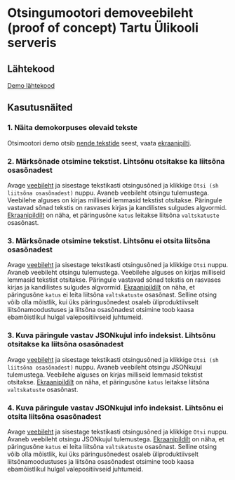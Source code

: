 # Otsingumootori demoveebileht (proof of concept) Tartu Ülikooli serveris

## Lähtekood

[Demo lähtekood](https://github.com/estnltk/smart-search/tree/main/demo_otsing/veebileht)

## Kasutusnäited

### 1. Näita demokorpuses olevaid tekste

Otsimootori demo otsib [nende tekstide](https://smart-search.tartunlp.ai/tekstid) seest, vaata [ekraanipilti](https://github.com/estnltk/smart-search/blob/main/demo_otsing/veebileht/Ekraanipilt_smart-search.tartunlp.ai_tekstid.png).

### 2. Märksõnade otsimine tekstist. Lihtsõnu otsitakse ka liitsõna osasõnadest

Avage [veebileht](https://smart-search.tartunlp.ai/otsils) ja sisestage tekstikasti otsingusõned ja klikkige
```Otsi (sh liitsõna osasõnadest)``` nuppu. Avaneb veebileht otsingu tulemustega. Veebilehe alguses on kirjas milliseid lemmasid tekstist otsitakse.
Päringule vastavad sõnad tekstis on rasvases kirjas ja kandilistes sulgudes algvormid.
[Ekraanipildilt](https://github.com/estnltk/smart-search/blob/main/demo_otsing/veebileht/Ekraanipilt_demo_veebileht_otsils2.png) on näha,  et päringusõne ```katus``` leitakse liitsõna ```valtskatuste``` osasõnast.

### 3. Märksõnade otsimine tekstist. Lihtsõnu ei otsita liitsõna osasõnadest

Avage [veebileht](https://smart-search.tartunlp.ai/otsi) ja sisestage tekstikasti otsingusõned ja klikkige
```Otsi``` nuppu. Avaneb veebileht otsingu tulemustega. Veebilehe alguses on kirjas milliseid lemmasid tekstist otsitakse.
Päringule vastavad sõnad tekstis on rasvases kirjas ja kandilistes sulgudes algvormid.
[Ekraanipildilt](https://github.com/estnltk/smart-search/blob/main/demo_otsing/veebileht/Ekraanipilt_demo_veebileht_otsi2.png) on näha, et päringusõne ```katus``` ei leita liitsõna ```valtskatuste``` osasõnast. Selline otsing võib olla mõistlik, kui üks päringusõnedest osaleb üliproduktiivselt liitsõnamoodustuses ja liitsõna osasõnadest otsimine toob kaasa ebamõistlikul hulgal valepositiivseid juhtumeid.

### 3. Kuva päringule vastav JSONkujul info indeksist. Lihtsõnu otsitakse ka liitsõna osasõnadest

Avage [veebileht](https://smart-search.tartunlp.ai/otsilsjson) ja sisestage tekstikasti otsingusõned ja klikkige
```Otsi (sh liitsõna osasõnadest)``` nuppu. Avaneb veebileht otsingu JSONkujul tulemustega. Veebilehe alguses on kirjas milliseid lemmasid tekstist otsitakse.
[Ekraanipildilt](https://github.com/estnltk/smart-search/blob/main/demo_otsing/veebileht/Ekraanipilt_demo_veebileht_otsilsjson2.png) on näha,  et päringusõne ```katus``` leitakse liitsõna ```valtskatuste``` osasõnast.

### 4. Kuva päringule vastav JSONkujul info indeksist. Lihtsõnu ei otsita liitsõna osasõnadest

Avage [veebileht](https://smart-search.tartunlp.ai/otsijson) ja sisestage tekstikasti otsingusõned ja klikkige
```Otsi``` nuppu. Avaneb veebileht otsingu JSONkujul tulemustega.
[Ekraanipildilt](https://github.com/estnltk/smart-search/blob/main/demo_otsing/veebileht/Ekraanipilt_demo_veebileht_otsijson2.png) on näha, et päringusõne ```katus``` ei leita liitsõna ```valtskatuste``` osasõnast. Selline otsing võib olla mõistlik, kui üks päringusõnedest osaleb üliproduktiivselt liitsõnamoodustuses ja liitsõna osasõnadest otsimine toob kaasa ebamõistlikul hulgal valepositiivseid juhtumeid.

